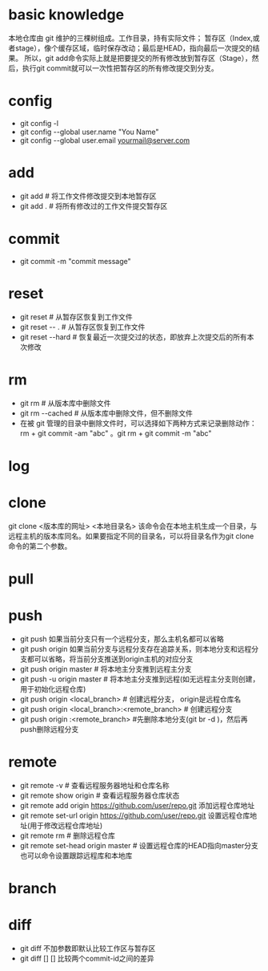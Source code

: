 # basic knowledge
本地仓库由 git 维护的三棵树组成。工作目录，持有实际文件； 暂存区（Index,或者stage），像个缓存区域，临时保存改动；最后是HEAD，指向最后一次提交的结果。
所以，git add命令实际上就是把要提交的所有修改放到暂存区（Stage），然后，执行git commit就可以一次性把暂存区的所有修改提交到分支。

# config
* git config -l 
* git config --global user.name "You Name"
* git config --global user.email yourmail@server.com

# add
* git add <file> # 将工作文件修改提交到本地暂存区
* git add . # 将所有修改过的工作文件提交暂存区

# commit
* git commit -m "commit message"

# reset
* git reset <file> # 从暂存区恢复到工作文件
* git reset -- . # 从暂存区恢复到工作文件
* git reset --hard # 恢复最近一次提交过的状态，即放弃上次提交后的所有本次修改

# rm
* git rm <file> # 从版本库中删除文件
* git rm <file> --cached # 从版本库中删除文件，但不删除文件
* 在被 git 管理的目录中删除文件时，可以选择如下两种方式来记录删除动作：rm + git commit -am "abc" 。git rm + git commit -m "abc"

# log

# clone
git clone <版本库的网址> <本地目录名> 该命令会在本地主机生成一个目录，与远程主机的版本库同名。如果要指定不同的目录名，可以将目录名作为git clone命令的第二个参数。

# pull


# push
* git push 如果当前分支只有一个远程分支，那么主机名都可以省略
* git push origin  如果当前分支与远程分支存在追踪关系，则本地分支和远程分支都可以省略，将当前分支推送到origin主机的对应分支
* git push origin master # 将本地主分支推到远程主分支
* git push -u origin master # 将本地主分支推到远程(如无远程主分支则创建，用于初始化远程仓库)
* git push origin <local_branch> # 创建远程分支， origin是远程仓库名
* git push origin <local_branch>:<remote_branch> # 创建远程分支
* git push origin :<remote_branch> #先删除本地分支(git br -d <branch>)，然后再push删除远程分支

# remote
* git remote -v # 查看远程服务器地址和仓库名称
* git remote show origin # 查看远程服务器仓库状态
* git remote add origin https://github.com/user/repo.git 添加远程仓库地址
* git remote set-url origin https://github.com/user/repo.git 设置远程仓库地址(用于修改远程仓库地址) 
* git remote rm <repository> # 删除远程仓库
* git remote set-head origin master # 设置远程仓库的HEAD指向master分支
也可以命令设置跟踪远程库和本地库

# branch

# diff
* git diff 不加参数即默认比较工作区与暂存区
* git diff [<commit-id>] [<commit-id>] 比较两个commit-id之间的差异